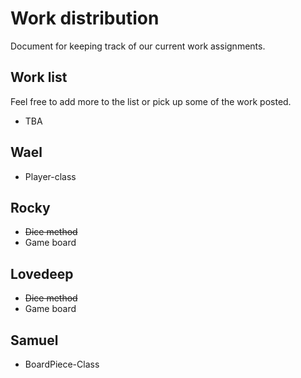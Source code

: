 # Work distribution
Document for keeping track of our current work assignments.

## Work list
Feel free to add more to the list or pick up some of the work posted.

* TBA


## Wael
* Player-class

## Rocky
* ~~Dice method~~
* Game board

## Lovedeep
* ~~Dice method~~
* Game board

## Samuel
* BoardPiece-Class


